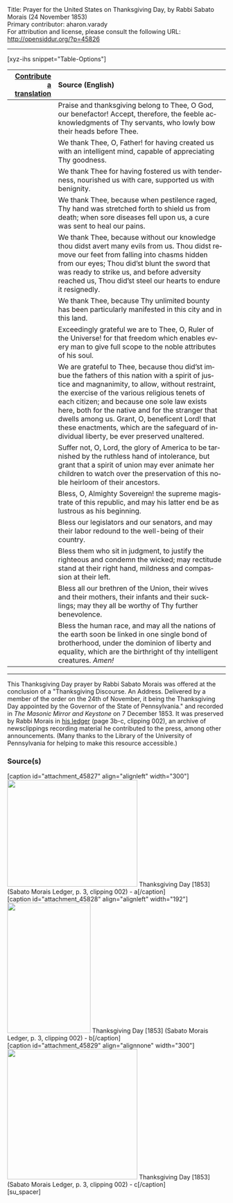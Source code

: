 <html>
<head></head>
<body>
Title: Prayer for the United States on Thanksgiving Day, by Rabbi Sabato Morais (24 November 1853)<br />
Primary contributor: aharon.varady<br />
For attribution and license, please consult the following URL: <a href="http://opensiddur.org/?p=45826">http://opensiddur.org/?p=45826</a>
<p />
<hr />

[xyz-ihs snippet="Table-Options"]<table style="margin-left: auto; margin-right: auto;" class="draggable">
<thead><tr><th id="x" style="text-align: right;"><a href="/translate/" target="_blank" rel="noopener">Contribute a translation</a></th><th style="text-align: left;">Source (English)</th></tr></thead>
<tbody>
<tr><td style="vertical-align:top;">
<div class="liturgy" lang="he" style="text-align: right;">

</div></td>

<td style="vertical-align:top;">
<div class="english" lang="en" style="text-align: left;">
Praise and thanksgiving belong to Thee, O God, our benefactor! 
Accept, therefore, the feeble acknowledgments of Thy servants, 
who lowly bow their heads before Thee. 
</div></td></tr>


<tr><td style="vertical-align:top;">
<div class="liturgy" lang="he" style="text-align: right;">

</div></td>

<td style="vertical-align:top;">
<div class="english" lang="en" style="text-align: left;">
We thank Thee, O, Father! 
for having created us with an intelligent mind, 
capable of appreciating Thy goodness. 
</div></td></tr>


<tr><td style="vertical-align:top;">
<div class="liturgy" lang="he" style="text-align: right;">

</div></td>

<td style="vertical-align:top;">
<div class="english" lang="en" style="text-align: left;">
We thank Thee 
for having fostered us with tenderness, 
nourished us with care, 
supported us with benignity. 
</div></td></tr>


<tr><td style="vertical-align:top;">
<div class="liturgy" lang="he" style="text-align: right;">

</div></td>

<td style="vertical-align:top;">
<div class="english" lang="en" style="text-align: left;">
We thank Thee, 
because when pestilence raged, 
Thy hand was stretched forth 
to shield us from death; 
when sore diseases fell upon us, 
a cure was sent to heal our pains. 
</div></td></tr>


<tr><td style="vertical-align:top;">
<div class="liturgy" lang="he" style="text-align: right;">

</div></td>

<td style="vertical-align:top;">
<div class="english" lang="en" style="text-align: left;">
We thank Thee, 
because without our knowledge 
thou didst avert many evils from us. 
Thou didst remove our feet from falling 
into chasms hidden from our eyes; 
Thou did’st blunt the sword 
that was ready to strike us, 
and before adversity reached us, 
Thou did’st steel our hearts 
to endure it resignedly. 
</div></td></tr>


<tr><td style="vertical-align:top;">
<div class="liturgy" lang="he" style="text-align: right;">

</div></td>

<td style="vertical-align:top;">
<div class="english" lang="en" style="text-align: left;">
We thank Thee, 
because Thy unlimited bounty 
has been particularly manifested 
in this city and in this land. 
</div></td></tr>


<tr><td style="vertical-align:top;">
<div class="liturgy" lang="he" style="text-align: right;">

</div></td>

<td style="vertical-align:top;">
<div class="english" lang="en" style="text-align: left;">
Exceedingly grateful we are to Thee, O, Ruler of the Universe! 
for that freedom which enables every man 
to give full scope to the noble attributes of his soul. 
</div></td></tr>


<tr><td style="vertical-align:top;">
<div class="liturgy" lang="he" style="text-align: right;">

</div></td>

<td style="vertical-align:top;">
<div class="english" lang="en" style="text-align: left;">
We are grateful to Thee, 
because thou did’st imbue the fathers of this nation 
with a spirit of justice and magnanimity, 
to allow, without restraint, 
the exercise of the various religious tenets of each citizen; 
and because one sole law exists here, 
both for the native and for the stranger that dwells among us. 
Grant, O, beneficent Lord! 
that these enactments, 
which are the safeguard of individual liberty, 
be ever preserved unaltered. 
</div></td></tr>


<tr><td style="vertical-align:top;">
<div class="liturgy" lang="he" style="text-align: right;">

</div></td>

<td style="vertical-align:top;">
<div class="english" lang="en" style="text-align: left;">
Suffer not, O, Lord, 
the glory of America to be tarnished 
by the ruthless hand of intolerance, 
but grant that a spirit of union 
may ever animate her children 
to watch over the preservation 
of this noble heirloom 
of their ancestors.
</div></td></tr>


<tr><td style="vertical-align:top;">
<div class="liturgy" lang="he" style="text-align: right;">

</div></td>

<td style="vertical-align:top;">
<div class="english" lang="en" style="text-align: left;">
Bless, O, Almighty Sovereign! 
the supreme magistrate of this republic, 
and may his latter end be as lustrous as his beginning. 
</div></td></tr>


<tr><td style="vertical-align:top;">
<div class="liturgy" lang="he" style="text-align: right;">

</div></td>

<td style="vertical-align:top;">
<div class="english" lang="en" style="text-align: left;">
Bless our legislators and our senators, 
and may their labor redound 
to the well-being of their country. 
</div></td></tr>


<tr><td style="vertical-align:top;">
<div class="liturgy" lang="he" style="text-align: right;">

</div></td>

<td style="vertical-align:top;">
<div class="english" lang="en" style="text-align: left;">
Bless them who sit in judgment, 
to justify the righteous and condemn the wicked; 
may rectitude stand at their right hand, 
mildness and compassion at their left. 
</div></td></tr>


<tr><td style="vertical-align:top;">
<div class="liturgy" lang="he" style="text-align: right;">

</div></td>

<td style="vertical-align:top;">
<div class="english" lang="en" style="text-align: left;">
Bless all our brethren of the Union, 
their wives and their mothers, 
their infants and their sucklings; 
may they all be worthy of Thy further benevolence. 
</div></td></tr>


<tr><td style="vertical-align:top;">
<div class="liturgy" lang="he" style="text-align: right;">

</div></td>

<td style="vertical-align:top;">
<div class="english" lang="en" style="text-align: left;">
Bless the human race, 
and may all the nations of the earth 
soon be linked in one single bond of brotherhood, 
under the dominion of liberty and equality, 
which are the birthright of thy intelligent creatures. 
<em>Amen!</em>
</div></td></tr>
</tbody></table>

<hr />

This Thanksgiving Day prayer by Rabbi Sabato Morais was offered at the conclusion of a "Thanksgiving Discourse. An Address. Delivered by a member of the order on the 24th of November, it being the Thanksgiving Day appointed by the Governor of the State of Pennsylvania." and recorded in <em>The Masonic Mirror and Keystone</em> on 7 December 1853. It was preserved by Rabbi Morais in <a href="http://sceti.library.upenn.edu/pages/index.cfm?so_id=1661&pageposition=18&level=1">his ledger</a> (page 3b-c, clipping 002), an archive of newsclippings recording material he contributed to the press, among other announcements. (Many thanks to the Library of the University of Pennsylvania for helping to make this resource accessible.)


<h3>Source(s)</h3>

<span style="float: right;">[caption id="attachment_45827" align="alignleft" width="300"]<a href="https://opensiddur.org/wp-content/uploads/2022/07/Thanksgiving-Day-1853-Sabato-Morais-Ledger-p.-3-clipping-002-a.png"><img src="https://opensiddur.org/wp-content/uploads/2022/07/Thanksgiving-Day-1853-Sabato-Morais-Ledger-p.-3-clipping-002-a-300x246.png" alt="" width="300" height="246" class="size-medium wp-image-45827" /></a> Thanksgiving Day [1853] (Sabato Morais Ledger, p. 3, clipping 002) - a[/caption]</span> <span style="float: left;">[caption id="attachment_45828" align="alignleft" width="192"]<a href="https://opensiddur.org/wp-content/uploads/2022/07/Thanksgiving-Day-1853-Sabato-Morais-Ledger-p.-3-clipping-002-b.png"><img src="https://opensiddur.org/wp-content/uploads/2022/07/Thanksgiving-Day-1853-Sabato-Morais-Ledger-p.-3-clipping-002-b-192x300.png" alt="" width="192" height="300" class="size-medium wp-image-45828" /></a> Thanksgiving Day [1853] (Sabato Morais Ledger, p. 3, clipping 002) - b[/caption]</span> <span style="float: left;">[caption id="attachment_45829" align="alignnone" width="300"]<a href="https://opensiddur.org/wp-content/uploads/2022/07/Thanksgiving-Day-1853-Sabato-Morais-Ledger-p.-3-clipping-002-c.png"><img src="https://opensiddur.org/wp-content/uploads/2022/07/Thanksgiving-Day-1853-Sabato-Morais-Ledger-p.-3-clipping-002-c-300x300.png" alt="" width="300" height="300" class="size-medium wp-image-45829" /></a> Thanksgiving Day [1853] (Sabato Morais Ledger, p. 3, clipping 002) - c[/caption]</span>[su_spacer]

&nbsp;
</body>
</html>